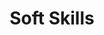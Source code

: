 ---
title: "Soft Skills"
draft: false
tags: [Communication Skills, Critical thinking, Problem-Solving, Attention to detail, Adaptability, Teamwork, Flexibility,Time Management, Leadership]
showToc: false
weight: 311
--- 